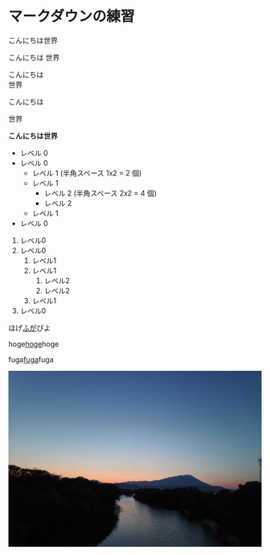 # マークダウンの練習
こんにちは世界

こんにちは
世界

こんにちは  
世界

こんにちは

世界

**こんにちは世界**

- レベル 0
- レベル 0
  - レベル 1 (半角スペース 1x2 = 2 個)
  - レベル 1
    - レベル 2 (半角スペース 2x2 = 4 個)
    - レベル 2
  - レベル 1
- レベル 0

1. レベル0
1. レベル0
    1. レベル1
    1. レベル1
        1. レベル2
        1. レベル2
    1. レベル1
1. レベル0

ほげ[ふが](https://github.com/)ぴよ

hoge[hoge](./hoge.md)hoge

fuga[fuga](./fuga/fuga.md)fuga

![ほげ](./hoge.jpg)